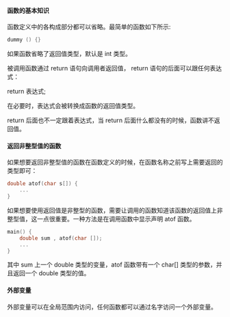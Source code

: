 #### 函数的基本知识

函数定义中的各构成部分都可以省略。最简单的函数如下所示:

```c
dummy () {}
```

如果函数省略了返回值类型，默认是 int 类型。

被调用函数通过 return 语句向调用者返回值， return 语句的后面可以跟任何表达式：

return 表达式;

在必要时，表达式会被转换成函数的返回值类型。

return 后面也不一定跟着表达式，当 return 后面什么都没有的时候，函数讲不返回值。

#### 返回非整型值的函数

如果想要返回非整型值的函数在函数定义的时候，在函数名称之前写上需要返回的类型即可：

```c
double atof(char s[]) {
	...
}
```

如果想要使用返回值是非整型的函数，需要让调用的函数知道该函数的返回值上非整型值，这一点很重要。一种方法是在调用函数中显示声明 atof 函数。

```c
main() {
	double sum , atof(char []);
    ...
}
```

其中 sum 上一个 double 类型的变量，atof 函数带有一个 char[] 类型的参数，并且返回一个 double 类型的值。

####  外部变量

外部变量可以在全局范围内访问，任何函数都可以通过名字访问一个外部变量。

















